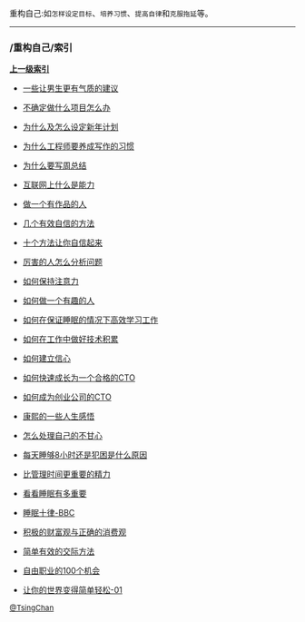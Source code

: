 
重构自己:如`怎样设定目标`、`培养习惯`、`提高自律`和`克服拖延`等。

----

### /重构自己/索引


**[上一级索引]()**

- [一些让男生更有气质的建议](/重构自己/一些让男生更有气质的建议)

- [不确定做什么项目怎么办](/重构自己/不确定做什么项目怎么办)

- [为什么及怎么设定新年计划](/重构自己/为什么及怎么设定新年计划)

- [为什么工程师要养成写作的习惯](/重构自己/为什么工程师要养成写作的习惯)

- [为什么要写周总结](/重构自己/为什么要写周总结)

- [互联网上什么是能力](/重构自己/互联网上什么是能力)

- [做一个有作品的人](/重构自己/做一个有作品的人)

- [几个有效自信的方法](/重构自己/几个有效自信的方法)

- [十个方法让你自信起来](/重构自己/十个方法让你自信起来)

- [厉害的人怎么分析问题](/重构自己/厉害的人怎么分析问题)

- [如何保持注意力](/重构自己/如何保持注意力)

- [如何做一个有趣的人](/重构自己/如何做一个有趣的人)

- [如何在保证睡眠的情况下高效学习工作](/重构自己/如何在保证睡眠的情况下高效学习工作)

- [如何在工作中做好技术积累](/重构自己/如何在工作中做好技术积累)

- [如何建立信心](/重构自己/如何建立信心)

- [如何快速成长为一个合格的CTO](/重构自己/如何快速成长为一个合格的CTO)

- [如何成为创业公司的CTO](/重构自己/如何成为创业公司的CTO)

- [康熙的一些人生感悟](/重构自己/康熙的一些人生感悟)

- [怎么处理自己的不甘心](/重构自己/怎么处理自己的不甘心)

- [每天睡够8小时还是犯困是什么原因](/重构自己/每天睡够8小时还是犯困是什么原因)

- [比管理时间更重要的精力](/重构自己/比管理时间更重要的精力)

- [看看睡眠有多重要](/重构自己/看看睡眠有多重要)

- [睡眠十律-BBC](/重构自己/睡眠十律-BBC)

- [积极的财富观与正确的消费观](/重构自己/积极的财富观与正确的消费观)

- [简单有效的交际方法](/重构自己/简单有效的交际方法)

- [自由职业的100个机会](/重构自己/自由职业的100个机会)

- [让你的世界变得简单轻松-01](/重构自己/让你的世界变得简单轻松-01)


<font size=2 color='grey'> [@TsingChan](http://www.9ong.com/) </font>

